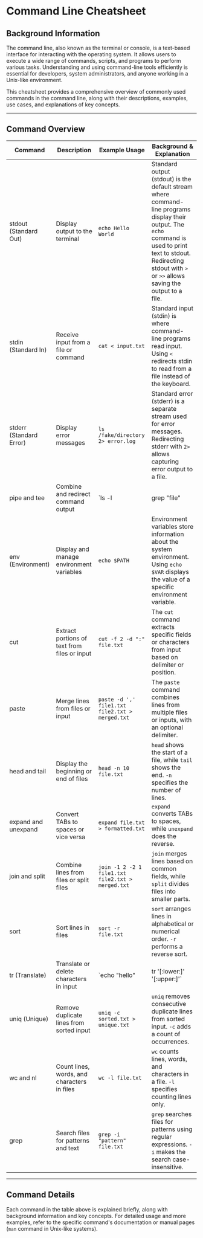 # Command Line Cheatsheet

## Background Information

The command line, also known as the terminal or console, is a text-based interface for interacting with the operating system. It allows users to execute a wide range of commands, scripts, and programs to perform various tasks. Understanding and using command-line tools efficiently is essential for developers, system administrators, and anyone working in a Unix-like environment.

This cheatsheet provides a comprehensive overview of commonly used commands in the command line, along with their descriptions, examples, use cases, and explanations of key concepts.

---

## Command Overview

| Command                | Description                                       | Example Usage                                           | Background & Explanation                                  |
|------------------------|---------------------------------------------------|---------------------------------------------------------|---------------------------------------------------------|
| stdout (Standard Out)  | Display output to the terminal                    | `echo Hello World`                                      | Standard output (stdout) is the default stream where command-line programs display their output. The `echo` command is used to print text to stdout. Redirecting stdout with `>` or `>>` allows saving the output to a file. |
| stdin (Standard In)    | Receive input from a file or command              | `cat < input.txt`                                       | Standard input (stdin) is where command-line programs read input. Using `<` redirects stdin to read from a file instead of the keyboard. |
| stderr (Standard Error)| Display error messages                             | `ls /fake/directory 2> error.log`                       | Standard error (stderr) is a separate stream used for error messages. Redirecting stderr with `2>` allows capturing error output to a file. |
| pipe and tee           | Combine and redirect command output                | `ls -l | grep "file" | tee results.txt`                | Pipes (`|`) connect the stdout of one command to the stdin of another. The `tee` command allows displaying and saving command output simultaneously. |
| env (Environment)      | Display and manage environment variables          | `echo $PATH`                                            | Environment variables store information about the system environment. Using `echo $VAR` displays the value of a specific environment variable. |
| cut                    | Extract portions of text from files or input      | `cut -f 2 -d ":" file.txt`                              | The `cut` command extracts specific fields or characters from input based on delimiter or position. |
| paste                  | Merge lines from files or input                   | `paste -d ',' file1.txt file2.txt > merged.txt`          | The `paste` command combines lines from multiple files or inputs, with an optional delimiter. |
| head and tail          | Display the beginning or end of files             | `head -n 10 file.txt`                                   | `head` shows the start of a file, while `tail` shows the end. `-n` specifies the number of lines. |
| expand and unexpand    | Convert TABs to spaces or vice versa              | `expand file.txt > formatted.txt`                        | `expand` converts TABs to spaces, while `unexpand` does the reverse. |
| join and split         | Combine lines from files or split files           | `join -1 2 -2 1 file1.txt file2.txt > merged.txt`        | `join` merges lines based on common fields, while `split` divides files into smaller parts. |
| sort                   | Sort lines in files                                | `sort -r file.txt`                                      | `sort` arranges lines in alphabetical or numerical order. `-r` performs a reverse sort. |
| tr (Translate)         | Translate or delete characters in input           | `echo "hello" | tr '[:lower:]' '[:upper:]'`                  | `tr` translates or deletes characters based on specified rules. |
| uniq (Unique)          | Remove duplicate lines from sorted input          | `uniq -c sorted.txt > unique.txt`                        | `uniq` removes consecutive duplicate lines from sorted input. `-c` adds a count of occurrences. |
| wc and nl              | Count lines, words, and characters in files       | `wc -l file.txt`                                        | `wc` counts lines, words, and characters in a file. `-l` specifies counting lines only. |
| grep                   | Search files for patterns and text                | `grep -i "pattern" file.txt`                             | `grep` searches files for patterns using regular expressions. `-i` makes the search case-insensitive. |

---

## Command Details

Each command in the table above is explained briefly, along with background information and key concepts. For detailed usage and more examples, refer to the specific command's documentation or manual pages (`man` command in Unix-like systems).
